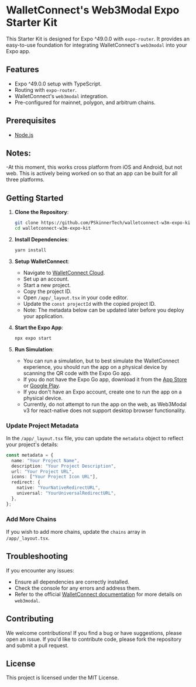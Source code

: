 # WalletConnect's Web3Modal Expo Starter Kit

This Starter Kit is designed for Expo ^49.0.0 with `expo-router`. It provides an easy-to-use foundation for integrating WalletConnect's `web3modal` into your Expo app.

## Features

- Expo ^49.0.0 setup with TypeScript.
- Routing with `expo-router`.
- WalletConnect's `web3modal` integration.
- Pre-configured for mainnet, polygon, and arbitrum chains.

## Prerequisites

- [Node.js](https://nodejs.org/)

## Notes:

-At this moment, this works cross platform from iOS and Android, but not web. This is actively being worked on so that an app can be built for all three platforms.

## Getting Started

1. **Clone the Repository**:

   ```bash
   git clone https://github.com/PSkinnerTech/walletconnect-w3m-expo-kit.git
   cd walletconnect-w3m-expo-kit
   ```

2. **Install Dependencies**:

   ```bash
   yarn install
   ```

3. **Setup WalletConnect**:

   - Navigate to [WalletConnect Cloud](https://cloud.walletconnect.com).
   - Set up an account.
   - Start a new project.
   - Copy the project ID.
   - Open `/app/_layout.tsx` in your code editor.
   - Update the `const projectId` with the copied project ID.
   - Note: The metadata below can be updated later before you deploy your application.

4. **Start the Expo App**:

   ```bash
   npx expo start
   ```

5. **Run Simulation**:

   - You can run a simulation, but to best simulate the WalletConnect experience, you should run the app on a physical device by scanning the QR code with the Expo Go app.
   - If you do not have the Expo Go app, download it from the [App Store](https://apps.apple.com/us/app/expo-go/id982107779) or [Google Play](https://play.google.com/store/apps/details?id=host.exp.exponent&hl=en_US&gl=US).
   - If you don't have an Expo account, create one to run the app on a physical device.
   - Currently, do not attempt to run the app on the web, as Web3Modal v3 for react-native does not support desktop browser functionality.

### Update Project Metadata

In the `/app/_layout.tsx` file, you can update the `metadata` object to reflect your project's details:

```typescript
const metadata = {
  name: "Your Project Name",
  description: "Your Project Description",
  url: "Your Project URL",
  icons: ["Your Project Icon URL"],
  redirect: {
    native: "YourNativeRedirectURL",
    universal: "YourUniversalRedirectURL",
  },
};
```

### Add More Chains

If you wish to add more chains, update the `chains` array in `/app/_layout.tsx`.

## Troubleshooting

If you encounter any issues:

- Ensure all dependencies are correctly installed.
- Check the console for any errors and address them.
- Refer to the official [WalletConnect documentation](https://docs.walletconnect.com/web3modal/react-native/about) for more details on `web3modal`.

## Contributing

We welcome contributions! If you find a bug or have suggestions, please open an issue. If you'd like to contribute code, please fork the repository and submit a pull request.

## License

This project is licensed under the MIT License.
